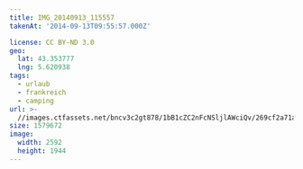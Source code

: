 ```yaml
---
title: IMG_20140913_115557
takenAt: '2014-09-13T09:55:57.000Z'

license: CC BY-ND 3.0
geo:
  lat: 43.353777
  lng: 5.620938
tags:
  - urlaub
  - frankreich
  - camping
url: >-
  //images.ctfassets.net/bncv3c2gt878/1bB1cZC2nFcNSljlAWciQv/269cf2a71a4e0bd6ebec6a29cc34bb12/img_20140913_115557_28312926575_o
size: 1579672
image:
  width: 2592
  height: 1944
---
```

